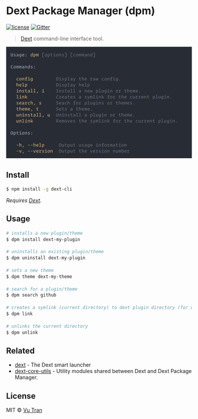 # Dext Package Manager (dpm)

[![license](https://img.shields.io/github/license/vutran/dext-cli.svg?maxAge=2592000&style=flat-square)](LICENSE) [![Gitter](https://img.shields.io/gitter/room/nwjs/nw.js.svg?style=flat-square)](https://gitter.im/dext-app/Lobby)


> [Dext](https://github.com/vutran/dext) command-line interface tool.

![](screenshot.png?raw=true)

## Install

```bash
$ npm install -g dext-cli
```

*Requires [Dext](https://github.com/vutran/dext).*

## Usage

```bash
# installs a new plugin/theme
$ dpm install dext-my-plugin

# uninstalls an existing plugin/theme
$ dpm uninstall dext-my-plugin

# sets a new theme
$ dpm theme dext-my-theme

# search for a plugin/theme
$ dpm search github

# creates a symlink (current directory) to dext plugin directory (for development)
$ dpm link

# unlinks the current directory
$ dpm unlink
```

## Related

- [dext](https://github.com/vutran/dext) - The Dext smart launcher
- [dext-core-utils](https://github.com/vutran/dext-core-utils) - Utility modules shared between Dext and Dext Package Manager.

## License

MIT © [Vu Tran](https://github.com/vutran/)
